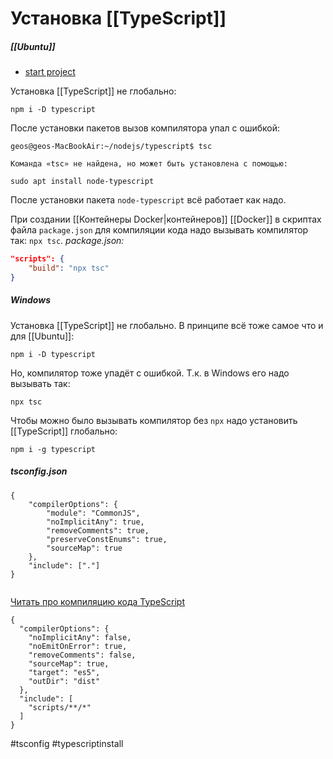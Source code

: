 # Установка [[TypeScript]]

##### [[Ubuntu]]

- [start project](https://nodejs.dev/en/learn/nodejs-with-typescript/)

Установка [[TypeScript]] не глобально:
```
npm i -D typescript
```

После установки пакетов вызов компилятора упал с ошибкой:
```
geos@geos-MacBookAir:~/nodejs/typescript$ tsc

Команда «tsc» не найдена, но может быть установлена с помощью:

sudo apt install node-typescript
```

После установки пакета `node-typescript` всё работает как надо.

При создании [[Контейнеры Docker|контейнеров]] [[Docker]] в скриптах файла `package.json`  для компиляции кода надо вызывать компилятор так: `npx tsc`.
_package.json:_
```json
"scripts": {
	"build": "npx tsc"
}
```

##### Windows
Установка [[TypeScript]] не глобально. В принципе всё тоже самое что и для [[Ubuntu]]:
```
npm i -D typescript
```

Но, компилятор тоже упадёт с ошибкой. Т.к. в Windows его надо вызывать так:
```
npx tsc
```

Чтобы можно было вызывать компилятор без `npx` надо установить [[TypeScript]] глобально:
```
npm i -g typescript
```

##### tsconfig.json

```
{
	"compilerOptions": {
		"module": "CommonJS",
		"noImplicitAny": true,
		"removeComments": true,
		"preserveConstEnums": true,
		"sourceMap": true
	},
	"include": ["."]
}


```

[Читать про компиляцию кода TypeScript](https://docs.microsoft.com/ru-ru/visualstudio/javascript/compile-typescript-code-npm?view=vs-2022)

```
{
  "compilerOptions": {
    "noImplicitAny": false,
    "noEmitOnError": true,
    "removeComments": false,
    "sourceMap": true,
    "target": "es5",
    "outDir": "dist"
  },
  "include": [
    "scripts/**/*"
  ]
}
```


#tsconfig #typescriptinstall